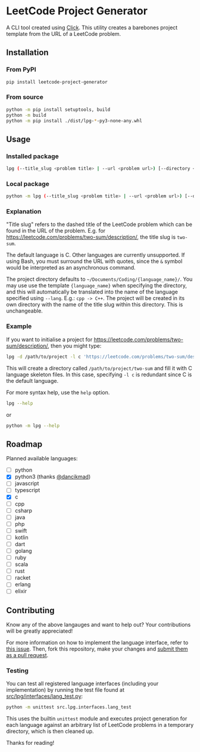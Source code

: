 # LeetCode Project Generator

A CLI tool created using [Click](https://click.palletsprojects.com/en/8.1.x/).
This utility creates a barebones project template from the URL of a LeetCode problem.

## Installation

### From PyPI

```sh
pip install leetcode-project-generator
```

### From source

```sh
python -m pip install setuptools, build
python -m build
python -m pip install ./dist/lpg-*-py3-none-any.whl
```

## Usage

### Installed package

```sh
lpg (--title_slug <problem title> | --url <problem url>) [--directory <project directory>] [--lang <language>] [--force] [--git-init] [--git-commit] [--git-commit-message <message>]
```

### Local package

```sh
python -m lpg (--title_slug <problem title> | --url <problem url>) [--directory <project directory>] [--lang <language>] [--force] [--git-init] [--git-commit] [--git-commit-message <message>]
```

### Explanation

"Title slug" refers to the dashed title of the LeetCode problem which can be found in the URL of the problem.
E.g. for <https://leetcode.com/problems/two-sum/description/>, the title slug is `two-sum`.

The default language is C. Other languages are currently unsupported.
If using Bash, you must surround the URL with quotes, since the `&` symbol would be interpreted as an asynchronous command.

The project directory defaults to `~/Documents/Coding/{language_name}/`. You may use use the template `{language_name}` when specifying the directory, and this will automatically be translated into the name of the language specified using `--lang`. E.g.: `cpp -> C++`.
The project will be created in its own directory with the name of the title slug within this directory. This is unchangeable.

### Example

If you want to initialise a project for <https://leetcode.com/problems/two-sum/description/>, then you might type:

```sh
lpg -d /path/to/project -l c 'https://leetcode.com/problems/two-sum/description/'
```

This will create a directory called `/path/to/project/two-sum` and fill it with C language skeleton files. In this case, specifying `-l c` is redundant since C is the default language.

For more syntax help, use the `help` option.

```sh
lpg --help
```

or

```sh
python -m lpg --help
```

## Roadmap

Planned available languages:

- [ ] python
- [x] python3 (thanks [@dancikmad](https://github.com/dancikmad))
- [ ] javascript
- [ ] typescript
- [x] c
- [ ] cpp
- [ ] csharp
- [ ] java
- [ ] php
- [ ] swift
- [ ] kotlin
- [ ] dart
- [ ] golang
- [ ] ruby
- [ ] scala
- [ ] rust
- [ ] racket
- [ ] erlang
- [ ] elixir

## Contributing

Know any of the above langauges and want to help out? Your contributions will be greatly appreciated!

For more information on how to implement the language interface, refer to [this issue](https://github.com/kguzek/leetcode-project-generator/issues/1).
Then, fork this repository, make your changes and [submit them as a pull request](https://github.com/kguzek/leetcode-project-generator/compare).

### Testing

You can test all registered language interfaces (including your implementation) by running the test file found at [src/lpg/interfaces/lang_test.py](src/lpg/interfaces/lang_test.py):

```sh
python -m unittest src.lpg.interfaces.lang_test
```

This uses the builtin `unittest` module and executes project generation for each language against an arbitrary list of LeetCode problems in a temporary directory, which is then cleaned up.

Thanks for reading!
